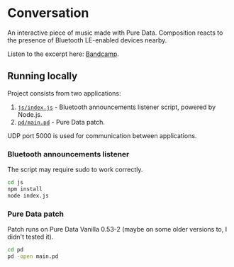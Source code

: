 # Conversation

An interactive piece of music made with Pure Data.
Composition reacts to the presence of Bluetooth LE-enabled devices nearby.

Listen to the excerpt here: [Bandcamp](https://lerp.bandcamp.com/track/conversation-excerpt).

## Running locally

Project consists from two applications:
1. [`js/index.js`](https://github.com/pema4/lerpmusic-conversation/tree/main/js/index.js) -
   Bluetooth announcements listener script, powered by Node.js.
2. [`pd/main.pd`](https://github.com/pema4/lerpmusic-conversation/tree/main/pd/main.pd) -
   Pure Data patch.

UDP port 5000 is used for communication between applications.

### Bluetooth announcements listener

The script may require sudo to work correctly.

```bash
cd js
npm install
node index.js
```
### Pure Data patch

Patch runs on Pure Data Vanilla 0.53-2 (maybe on some older versions to, I didn't tested it).

```bash
cd pd
pd -open main.pd
```